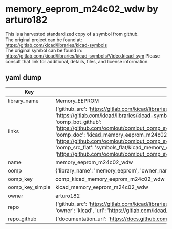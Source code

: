 # memory_eeprom_m24c02_wdw by arturo182  
This is a harvested standardized copy of a symbol from github.  
The original project can be found at:  
https://gitlab.com/kicad/libraries/kicad-symbols  
The original symbol can be found in:
https://gitlab.com/kicad/libraries/kicad-symbols/Video.kicad_sym
Please consult that link for additional, details, files, and license information.  
## yaml dump  
| Key | Value |  
| --- | --- |  
| library_name | Memory_EEPROM |  
| links | {'github_src': 'https://gitlab.com/kicad/libraries/kicad-symbols/Video.kicad_sym', 'github_src_repo': 'https://gitlab.com/kicad/libraries/kicad-symbols', 'oomp_bot': 'kicad_memory_eeprom_m24c02_wdw/working', 'oomp_bot_github': 'https://github.com/oomlout/oomlout_oomp_symbol_bot/tree/main/kicad_memory_eeprom_m24c02_wdw/working', 'oomp_doc': 'kicad_memory_eeprom_m24c02_wdw/working', 'oomp_doc_github': 'https://github.com/oomlout/oomlout_oomp_symbol_doc/tree/main/kicad_memory_eeprom_m24c02_wdw/working', 'oomp_src_flat': 'symbols_flat/kicad_memory_eeprom_m24c02_wdw/working', 'oomp_src_flat_github': 'https://github.com/oomlout/oomlout_oomp_symbol_src/tree/main/kicad_memory_eeprom_m24c02_wdw/working'} |  
| name | memory_eeprom_m24c02_wdw |  
| oomp | {'library_name': 'memory_eeprom', 'owner_name': 'kicad', 'symbol_name': 'memory_eeprom_m24c02_wdw'} |  
| oomp_key | oomp_kicad_memory_eeprom_m24c02_wdw |  
| oomp_key_simple | kicad_memory_eeprom_m24c02_wdw |  
| owner | arturo182 |  
| repo | {'github_src': 'https://gitlab.com/kicad/libraries/kicad-symbols/Video.kicad_sym', 'name': 'libraries/kicad-symbols', 'owner': 'kicad', 'url': 'https://gitlab.com/kicad/libraries/kicad-symbols'} |  
| repo_github | {'documentation_url': 'https://docs.github.com/rest/repos/repos#get-a-repository', 'message': 'Not Found'} |  


